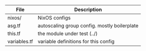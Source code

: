 | File         | Description                                  |
| ---          | ---                                          |
| nixos/       | NixOS configs                                |
| asg.tf       | autoscaling group config. mostly boilerplate |
| this.tf      | the module under test (../)                  |
| variables.tf | variable definitions for this config         |

